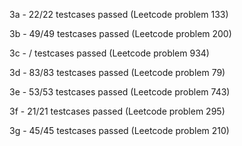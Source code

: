 3a - 22/22 testcases passed (Leetcode problem 133)

3b - 49/49 testcases passed (Leetcode problem 200)

3c - / testcases passed (Leetcode problem 934)

3d - 83/83 testcases passed (Leetcode problem 79)

3e - 53/53 testcases passed (Leetcode problem 743)

3f - 21/21 testcases passed (Leetcode problem 295)

3g - 45/45 testcases passed (Leetcode problem 210)
